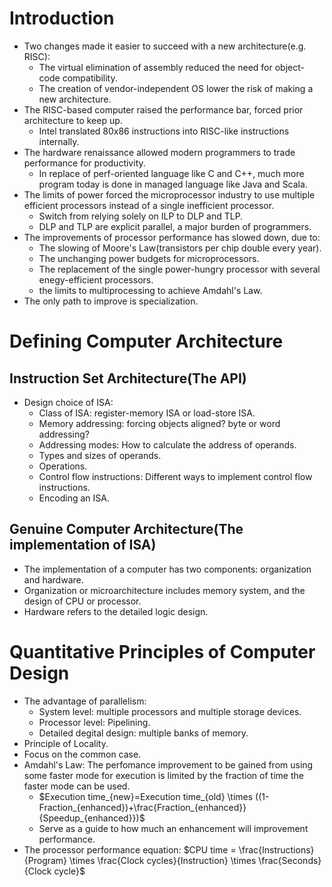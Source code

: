 # Introduction
- Two changes made it easier to succeed with a new architecture(e.g. RISC):
    - The virtual elimination of assembly reduced the need for object-code compatibility.
    - The creation of vendor-independent OS lower the risk of making a new architecture.
- The RISC-based computer raised the performance bar, forced prior architecture to keep up.
    - Intel translated 80x86 instructions into RISC-like instructions internally.
- The hardware renaissance allowed modern programmers to trade performance for productivity.
    - In replace of perf-oriented language like C and C++, much more program today is done in managed language like Java and Scala.
- The limits of power forced the microprocessor industry to use multiple efficient processors instead of a single inefficient processor.
    - Switch from relying solely on ILP to DLP and TLP.
    - DLP and TLP are explicit parallel, a major burden of programmers.
- The improvements of processor performance has slowed down, due to:
    - The slowing of Moore's Law(transistors per chip double every year).
    - The unchanging power budgets for microprocessors.
    - The replacement of the single power-hungry processor with several enegy-efficient processors.
    - the limits to multiprocessing to achieve Amdahl's Law.
- The only path to improve is specialization.

# Defining Computer Architecture
## Instruction Set Architecture(The API)
- Design choice of ISA:
    - Class of ISA: register-memory ISA or load-store ISA.
    - Memory addressing: forcing objects aligned? byte or word addressing?
    - Addressing modes: How to calculate the address of operands.
    - Types and sizes of operands.
    - Operations.
    - Control flow instructions: Different ways to implement control flow instructions.
    - Encoding an ISA.
## Genuine Computer Architecture(The implementation of ISA)
- The implementation of a computer has two components: organization and hardware.
- Organization or microarchitecture includes memory system, and the design of CPU or processor.
- Hardware refers to the detailed logic design.

# Quantitative Principles of Computer Design
- The advantage of parallelism: 
    - System level: multiple processors and multiple storage devices.
    - Processor level: Pipelining.
    - Detailed degital design: multiple banks of memory.
- Principle of Locality.
- Focus on the common case.
- Amdahl's Law: The perfomance improvement to be gained from using some faster mode for execution is limited by the fraction of time the faster mode can be used.
    - $Execution time_{new}=Execution time_{old} \times ((1-Fraction_{enhanced})+\frac{Fraction_{enhanced}}{Speedup_{enhanced}})$
    - Serve as a guide to how much an enhancement will improvement performance.
- The processor performance equation: $CPU time = \frac{Instructions}{Program} \times \frac{Clock cycles}{Instruction} \times \frac{Seconds}{Clock cycle}$
